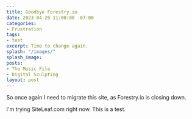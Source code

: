 ```yaml
---
title: Goodbye Forestry.io
date: 2023-04-20 11:00:00 -07:00
categories:
- Frustration
tags:
- test
excerpt: Time to change again.
splash: "/images/"
splash_image: 
posts:
- The Music File
- Digital Sculpting
layout: post
---
```


So once again I need to migrate this site, as Forestry.io is closing down.

I'm trying SiteLeaf.com right now. This is a test.